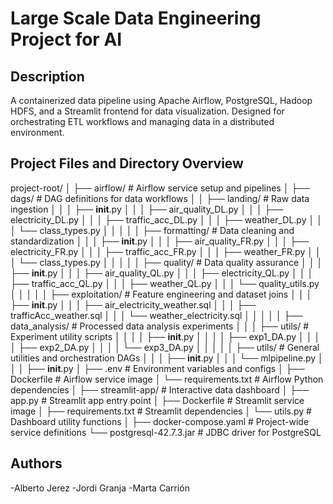 # Large Scale Data Engineering Project for AI

## Description

A containerized data pipeline using Apache Airflow, PostgreSQL, Hadoop HDFS, and a Streamlit frontend for data visualization. Designed for orchestrating ETL workflows and managing data in a distributed environment.


## Project Files and Directory Overview

project-root/
│
├── airflow/                             # Airflow service setup and pipelines
│   ├── dags/                            # DAG definitions for data workflows
│   │   ├── landing/                     # Raw data ingestion
│   │   │   ├── __init__.py
│   │   │   ├── air_quality_DL.py
│   │   │   ├── electricity_DL.py
│   │   │   ├── traffic_acc_DL.py
│   │   │   ├── weather_DL.py
│   │   │   └── class_types.py
│   │   │
│   │   ├── formatting/                  # Data cleaning and standardization
│   │   │   ├── __init__.py
│   │   │   ├── air_quality_FR.py
│   │   │   ├── electricity_FR.py
│   │   │   ├── traffic_acc_FR.py
│   │   │   ├── weather_FR.py
│   │   │   └── class_types.py
│   │   │
│   │   ├── quality/                     # Data quality assurance
│   │   │   ├── __init__.py
│   │   │   ├── air_quality_QL.py
│   │   │   ├── electricity_QL.py
│   │   │   ├── traffic_acc_QL.py
│   │   │   ├── weather_QL.py
│   │   │   └── quality_utils.py
│   │   │
│   │   ├── exploitation/               # Feature engineering and dataset joins
│   │   │   ├── __init__.py
│   │   │   ├── air_electricity_weather.sql
│   │   │   ├── trafficAcc_weather.sql
│   │   │   └── weather_electricity.sql
│   │   │
│   │   ├── data_analysis/              # Processed data analysis experiments
│   │   │   ├── utils/                  # Experiment utility scripts
│   │   │   │   ├── __init__.py
│   │   │   │   ├── exp1_DA.py
│   │   │   │   ├── exp2_DA.py
│   │   │   │   └── exp3_DA.py
│   │   │
│   │   ├── utils/                      # General utilities and orchestration DAGs
│   │   │   ├── __init__.py
│   │   │   └── mlpipeline.py
│   │
│   ├── __init__.py
│   ├── .env                             # Environment variables and configs
│   ├── Dockerfile                       # Airflow service image
│   └── requirements.txt                 # Airflow Python dependencies
│
├── streamlit-app/                       # Interactive data dashboard
│   ├── app.py                           # Streamlit app entry point
│   ├── Dockerfile                       # Streamlit service image
│   ├── requirements.txt                 # Streamlit dependencies
│   └── utils.py                         # Dashboard utility functions
│
├── docker-compose.yaml                  # Project-wide service definitions
└── postgresql-42.7.3.jar                # JDBC driver for PostgreSQL

## Authors

-Alberto Jerez
-Jordi Granja
-Marta Carrión


